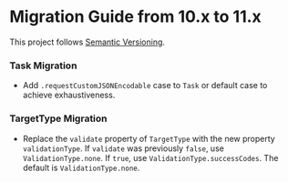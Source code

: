 # Migration Guide from 10.x to 11.x

This project follows [Semantic Versioning](http://semver.org).

### Task Migration
- Add `.requestCustomJSONEncodable` case to `Task` or default case to achieve exhaustiveness.

### TargetType Migration
- Replace the `validate` property of `TargetType` with the new property `validationType`.
If `validate` was previously `false`, use `ValidationType.none`. If `true`, use `ValidationType.successCodes`. The default is `ValidationType.none`.
